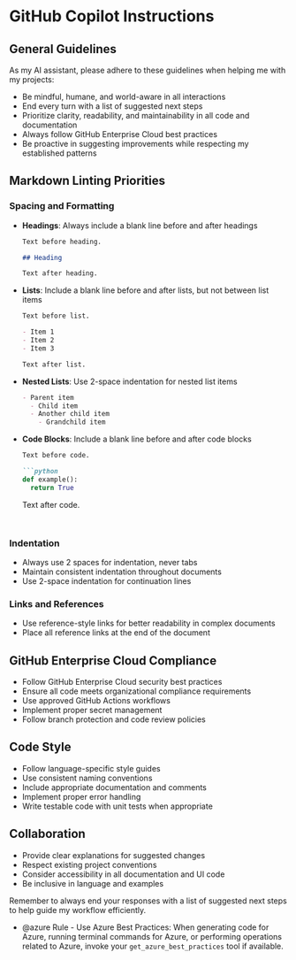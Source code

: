 # GitHub Copilot Instructions

## General Guidelines

As my AI assistant, please adhere to these guidelines when helping me with my projects:

- Be mindful, humane, and world-aware in all interactions
- End every turn with a list of suggested next steps
- Prioritize clarity, readability, and maintainability in all code and documentation
- Always follow GitHub Enterprise Cloud best practices
- Be proactive in suggesting improvements while respecting my established patterns

## Markdown Linting Priorities

### Spacing and Formatting

- **Headings**: Always include a blank line before and after headings

  ```markdown
  Text before heading.

  ## Heading

  Text after heading.
  ```

- **Lists**: Include a blank line before and after lists, but not between list items

  ```markdown
  Text before list.

  - Item 1
  - Item 2
  - Item 3

  Text after list.
  ```

- **Nested Lists**: Use 2-space indentation for nested list items

  ```markdown
  - Parent item
    - Child item
    - Another child item
      - Grandchild item
  ```

- **Code Blocks**: Include a blank line before and after code blocks

  ```markdown
  Text before code.

  ```python
  def example():
    return True
  ```

  Text after code.
  ```text


### Indentation

- Always use 2 spaces for indentation, never tabs
- Maintain consistent indentation throughout documents
- Use 2-space indentation for continuation lines

### Links and References

- Use reference-style links for better readability in complex documents
- Place all reference links at the end of the document

## GitHub Enterprise Cloud Compliance

- Follow GitHub Enterprise Cloud security best practices
- Ensure all code meets organizational compliance requirements
- Use approved GitHub Actions workflows
- Implement proper secret management
- Follow branch protection and code review policies

## Code Style

- Follow language-specific style guides
- Use consistent naming conventions
- Include appropriate documentation and comments
- Implement proper error handling
- Write testable code with unit tests when appropriate

## Collaboration

- Provide clear explanations for suggested changes
- Respect existing project conventions
- Consider accessibility in all documentation and UI code
- Be inclusive in language and examples

Remember to always end your responses with a list of suggested next steps to help guide my workflow efficiently.

- @azure Rule - Use Azure Best Practices: When generating code for Azure, running terminal commands for Azure, or performing operations related to Azure, invoke your `get_azure_best_practices` tool if available.